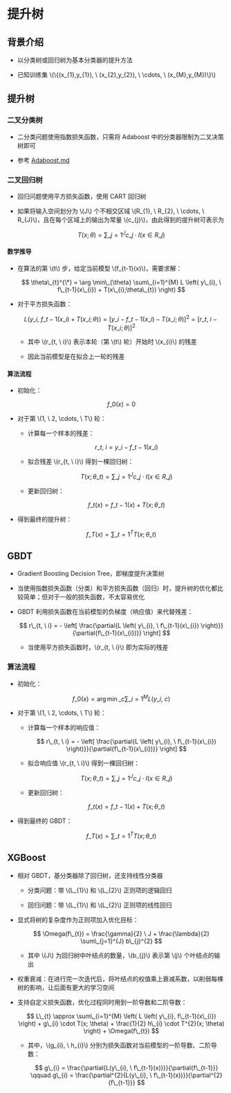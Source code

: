 <script type="text/javascript" src="http://cdn.mathjax.org/mathjax/latest/MathJax.js?config=default"></script>

# 提升树

## 背景介绍

- 以分类树或回归树为基本分类器的提升方法

- 已知训练集 \\(\\{(x\_{1},y\_{1}), \ (x\_{2},y\_{2}), \ \cdots, \ (x\_{M},y\_{M})\\}\\)

## 提升树

### 二叉分类树

- 二分类问题使用指数损失函数，只需将 Adaboost 中的分类器限制为二叉决策树即可

- 参考 [Adaboost.md](Adaboost.md)

### 二叉回归树

- 回归问题使用平方损失函数，使用 CART 回归树

- 如果将输入空间划分为 \\(J\\) 个不相交区域 \\(R\_{1}, \ R\_{2}, \ \cdots, \ R\_{J}\\)，且在每个区域上的输出为常量 \\(c\_{j}\\)，由此得到的提升树可表示为

	$$ T(x;\theta) = \sum\_{j=1}^{J} c\_{j} \cdot I(x \in R\_{j}) $$

#### 数学推导

- 在算法的第 \\(t\\) 步，给定当前模型 \\(f\_{t-1}(x)\\)，需要求解：

	$$ \theta\_{t}^{\*} = \arg \min\_{\theta} \sum\_{i=1}^{M} L \left( y\_{i}, \ f\_{t-1}(x\_{i}) + T(x\_{i};\theta\_{t}) \right) $$

- 对于平方损失函数：

	$$ L(y\_{i}, \ f\_{t-1}(x\_{i}) + T(x\_{i};\theta)) = \left[ y\_{i} - f\_{t-1}(x\_{i}) - T(x\_{i}; \theta) \right]^{2} = \left[ r\_{t, \ i} - T(x\_{i}; \theta) \right]^{2} $$
	
	- 其中 \\(r\_{t, \ i}\\) 表示本轮（第 \\(t\\) 轮）开始时 \\(x\_{i}\\) 的残差

	- 因此当前模型是在拟合上一轮的残差

#### 算法流程

- 初始化：

	$$ f\_{0}(x) = 0 $$

- 对于第 \\(1, \ 2, \cdots, \ T\\) 轮：

	- 计算每一个样本的残差：

		$$ r\_{t, \ i} = y\_{i} - f\_{t-1}(x\_{i}) $$

	- 拟合残差 \\(r\_{t, \ i}\\) 得到一棵回归树：

		$$ T(x; \theta\_{t}) = \sum\_{j=1}^{J} c\_{j} \cdot I(x \in R\_{j}) $$

	- 更新回归树：

		$$ f\_{t}(x) = f\_{t-1}(x) + T(x; \theta\_{t}) $$

- 得到最终的提升树：

	$$ f\_{T}(x) = \sum\_{t=1}^{T} T(x; \theta\_{t}) $$

## GBDT

- Gradient Boosting Decision Tree，即梯度提升决策树

- 当使用指数损失函数（分类）和平方损失函数（回归）时，提升树的优化都比较简单；但对于一般的损失函数，不太容易优化

- GBDT 利用损失函数在当前模型的负梯度（响应值）来代替残差：

	$$ r\_{t, \ i} = - \left[ \frac{\partial{L \left( y\_{i}, \ f\_{t-1}(x\_{i}) \right)}}{\partial{f\_{t-1}(x\_{i})}} \right] $$

	- 当使用平方损失函数时，\\(r\_{t, \ i}\\) 即为实际的残差

### 算法流程

- 初始化：

	$$ f\_{0}(x) = \arg \min\_{c} \sum\_{i=1}^{M} L(y\_{i}, \ c) $$

- 对于第 \\(1, \ 2, \cdots, \ T\\) 轮：

	- 计算每一个样本的响应值：

		$$ r\_{t, \ i} = - \left[ \frac{\partial{L \left( y\_{i}, \ f\_{t-1}(x\_{i}) \right)}}{\partial{f\_{t-1}(x\_{i})}} \right] $$

	- 拟合响应值 \\(r\_{t, \ i}\\) 得到一棵回归树：

		$$ T(x; \theta\_{t}) = \sum\_{j=1}^{J} c\_{j} \cdot I(x \in R\_{j}) $$
	
	- 更新回归树：

		$$ f\_{t}(x) = f\_{t-1}(x) + T(x; \theta\_{t}) $$

- 得到最终的 GBDT：

	$$ f\_{T}(x) = \sum\_{t=1}^{T} T(x; \theta\_{t}) $$

## XGBoost

- 相对 GBDT，基分类器除了回归树，还支持线性分类器

	- 分类问题：带 \\(L\_{1}\\) 和 \\(L\_{2}\\) 正则项的逻辑回归

	- 回归问题：带 \\(L\_{1}\\) 和 \\(L\_{2}\\) 正则项的线性回归

- 显式将树的复杂度作为正则项加入优化目标：

	$$ \Omega(f\_{t}) = \frac{\gamma}{2} \ J + \frac{\lambda}{2} \sum\_{j=1}^{J} b\_{j}^{2} $$

	- 其中 \\(J\\) 为回归树中叶结点的数量，\\(b\_{j}\\) 表示第 \\(j\\) 个叶结点的输出

- 权重衰减：在进行完一次迭代后，将叶结点的权值乘上衰减系数，以削弱每棵树的影响，让后面有更大的学习空间

- 支持自定义损失函数，优化过程同时用到一阶导数和二阶导数：

	$$ L\_{t} \approx \sum\_{i=1}^{M} \left( L \left( y\_{i}, f\_{t-1}(x\_{i}) \right) + g\_{i} \cdot T(x; \theta) + \frac{1}{2} h\_{i} \cdot T^{2}(x; \theta) \right) + \Omega(f\_{t}) $$
	
	- 其中，\\(g\_{i}, \ h\_{i}\\) 分别为损失函数对当前模型的一阶导数、二阶导数：

		$$ g\_{i} = \frac{\partial{L(y\_{i}, \ f\_{t-1}(x))}}{\partial{f\_{t-1}}} \qquad g\_{i} = \frac{\partial^{2}{L(y\_{i}, \ f\_{t-1}(x))}}{\partial^{2}{f\_{t-1}}} $$